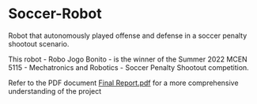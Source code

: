 # Soccer-Robot
Robot that autonomously played offense and defense in a soccer penalty shootout scenario.

This robot - Robo Jogo Bonito - is the winner of the Summer 2022 MCEN 5115 - Mechatronics and Robotics - Soccer Penalty Shootout competition. 

Refer to the PDF document [Final Report.pdf](https://github.com/hese1175/Soccer-Robot/raw/main/Final%20Report.pdf) for a more comprehensive understanding of the project
